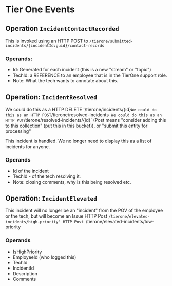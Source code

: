 # Tier One Events


## Operation `IncidentContactRecorded`

This is invoked using an HTTP POST to `/tierone/submitted-incidents/{incidentId:guid}/contact-records`

### Operands:
- Id: Generated for each incident (this is a new "stream" or "topic")
- TechId: a REFERENCE to an employee that is in the TierOne support role.
- Note: What the tech wants to annotate about this.

## Operation: `IncidentResolved`

We could do this as a HTTP DELETE '/tierone/incidents/{id}`
We could do this as an HTTP POST `/tierone/resolved-incidents` 
We could do this as an HTTP PUT `/tierone/resolved-incidents/{id}`
(Post means "consider adding this to this collection" (put this in this bucket)), or "submit this entity for processing"


This incident is handled. We no longer need to display this as a list of incidents for anyone.
### Operands
- Id of the incident
- TechId - of the tech resolving it.
- Note: closing comments, why is this being resolved etc.



## Operation: `IncidentElevated`
This incident will no longer be an "incident" from the POV of the employee or the tech, but will become an Issue
HTTP Post `/tierone/elevated-incidents/high-priority'
HTTP Post `/tierone/elevated-incidents/low-priority
### Operands
- IsHighPriority
- EmployeeId (who logged this)
- TechId
- IncidentId
- Description
- Comments

